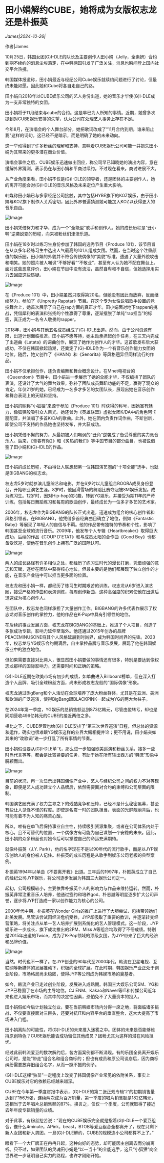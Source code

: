 # 田小娟解约CUBE，她将成为女版权志龙还是朴振英

*James|2024-10-26|*

作者|James

10月25日，韩国女团(G)I-DLE的队长及主要创作人田小娟（Jelly，全素妍）合约到期不续约的消息尘埃落定，在中韩两国引发了广泛关注，消息也瞬间登上国内社交平台热搜。

韩国媒体报道称，田小娟最近与经纪公司Cube娱乐就续约问题进行了讨论，但最终未能如愿。因此她和Cube将各自走自己的路。

田小娟自2018年以CUBE娱乐公司的艺人身份出道，她的音乐才华使(G)I-DLE成为一支非常独特的女团。

田小娟将于11月结束与cube的合约。这是早已为人所知的事情。近期，她曾多次提到对CUBE娱乐安排的失望，认为公司在处理艺人事务上存在不足。

今年8月，在演唱会的个人舞台部分，她把歌词改成了"11月合约到期。谁来阻止我"这样的词句。这已经不是暗示，而是明确了她的未来动向。

这一举动得到了许多粉丝的理解和支持，意味着CUBE娱乐公司可能一并损失田小娟为其带来的更多潜在商业价值。

演唱会事件之后，CUBE娱乐迅速做出回应，称公司早已知晓她的演出内容，意在缓解外界猜测，表示仍在与田小娟和平商讨续约。不过现在看来，商讨进展不大。

从产业角度来看，田小娟不仅是(G)I-DLE的领导者，还是团体的主要创作人，她的离开可能会对(G)I-DLE的音乐风格及未来定位产生重大影响。

韩媒称田小娟已与多家经纪公司接触，其中包括HYBE旗下的KOZ娱乐，由于田小娟与KOZ旗下制作人关系密切，因此外界普遍猜测她可能加入KOZ以获得更大的音乐自由。

![Image](https://mp.toutiao.com/mp/agw/article_material/open_image/get?code=NmNiZjYwODU4ZjJkODFjNWY5YTAwNDIyNDY0NWUwMTUsMTcyOTg3MjYwMTU3NQ==)

田小娟凭借努力和才华，成为一个“全能型”歌手和创作人。她的成长历程是“丑小鸭”逆袭蜕变的历程，向来被粉丝们津津乐道。

田小娟在18岁时以练习生身份参加了韩国的选秀节目《Produce 101》，该节目旨在从众多年轻练习生中选出人气最高的101人组成女团。然而，在当时这个注重颜值的娱乐圈，田小娟的外貌并不符合传统偶像的“美貌”标准，遭遇了大量外貌攻击和嘲笑。她的照片被人嘲讽“不够好看”“不敬业”，甚至有人认为她不配在舞台上。面对这些恶意评价，田小娟在节目中没有流泪，虽然自卑和不自信，但她选择用实力去回应这些质疑。

![Image](https://mp.toutiao.com/mp/agw/article_material/open_image/get?code=Y2YxYjdjOWEwOGZlODNjYjYxMTk1NThjNzMzODQ5ZjYsMTcyOTg3MjYwMTU3Ng==)

在《Produce 101》中，田小娟虽然只取得第20名，但她没有因此而放弃，反而继续努力，参加了《Unpretty Rapstar》节目。在这个专为女性说唱歌手设置的竞技舞台上，她首次展示了自己在rap方面的真正才华。田小娟面对地下rapper的挑战，凭借犀利的表演和张扬的个性赢得了尊重，逐渐摆脱了单纯“rap担当”的标签，真正成为一名令人敬畏的rapper。

2018年，田小娟与其他五名成员组成了(G)-IDLE出道。然而，由于公司资源有限，出道计划面临推迟。田小娟不愿等待，她主动承担起创作任务，在三天内完成了出道曲《Latata》的词曲创作，展现了她作为创作人的才华。这首歌发布后大获成功，不仅在韩国掀起热潮，还奠定了(G)-IDLE作为一个有音乐创作能力女团的地位。随后，她又创作了《HANN》和《Senorita》等风格迥异但同样流行的作品。

田小娟不仅承担创作，还负责编舞和舞台概念设计。在Mnet电视台的《Queendom》节目中，田小娟进一步展示了她的全能才华，不仅编排了团队的表演，还设计了大气的舞台效果，弥补了团队成员舞蹈功底的不足，赢得了观众的肯定。年仅21岁的她，已经成为一名多才多艺的女团队长，展现出她在音乐创作和舞台表现上的天赋和坚持。

田小娟的昵称“小狐狸”来源于参加《Produce 101》时获得的称号，因她富有魅力，像狐狸般吸引众人目光。她还曾为《英雄联盟》虚拟女团K/DA中的角色阿卡丽配音，并演唱了多首K/DA的歌曲。此外，她在团内负责作词作曲，不断创新，即使公司不支持的作品她也坚持发布，并大获成功。

田小娟凭借不懈的努力，从最初被人们嘲讽的“丑角”逆袭成了备受尊重的实力派音乐人。后来，《青春有你2》和《炙热的我们》等中国节目的部分曲目，也被说借鉴了田小娟和(G)-IDLE的作品。

![Image](https://mp.toutiao.com/mp/agw/article_material/open_image/get?code=MGE2ZWQxMWUxYTQxMTRjN2Q3NDQ3MzdmNzc4ZDQ3YTMsMTcyOTg3MjYwMTU3Ng==)

田小娟的成长历程，不由得让人联想起另一位韩国演艺圈的“十项全能”选手，也就是BIGBANG的权志龙。

权志龙5岁时就参演儿童综艺和电影，并在6岁时以儿童组合ROORA成员身份登台，开始职业演艺生涯。8岁时，他因滑雪场的舞蹈比赛夺冠被SM娱乐发掘，成为练习生。12岁时，因对Hip-hop的兴趣，转到YG娱乐，并接受为期11年的严苛训练，包括每日舞蹈练习和每周的歌曲创作，最终成长为一位多才多艺的艺术家。

2006年，权志龙作为BIGBANG的队长正式出道，迅速成为组合的核心创作者和风格引领者。在BIGBANG，他凭借多首经典曲目确立了地位，例如《Fantastic Baby》等展现了年轻人的自信与不羁。他的作品带有独特的节奏和个性，影响了韩国甚至全球的流行音乐。2009年，他发布个人专辑《Heartbreaker》取得巨大成功，后续的作品《COUP D'ETAT》和与成员太阳的合作曲《Good Boy》也都备受欢迎，使他在音乐创作上拥有广泛的国际认可。

![Image](https://mp.toutiao.com/mp/agw/article_material/open_image/get?code=YzcyOTZjODIzM2YxZDVkYzgzNmIxOWQyN2FhYmMyZWEsMTcyOTg3MjYwMTU3Ng==)

两人的成长路径有许多相似之处，都经历了练习生时代的漫长打磨，凭借顽强的意志和天赋，逐步在团队中获得核心地位，但最主要的是他们都展现了独立创作的才能，在音乐产业链中可以担当更多面的位置。

权志龙和田小娟一样，都经历了练习生时期艰苦的训练。权志龙从6岁进入演艺圈，接受严格的作曲和表演训练，每周创作新曲，这种高强度的积累使他在出道后迅速成为核心创作人。

在团队中，权志龙也同样承担了大量创作工作。BIGBANG的许多代表作展示了权志龙对音乐创作的掌控力，他的作品在K-Pop中具有引领性的地位。

在后续的事业发展方面，权志龙在BIGBANG的基础上，推进了个人项目，创造了多张成功专辑，影响力延伸至海外。他还通过2015年创办的品牌PEACEMINUSONE将其个人风格延展到时尚界，成为韩国时尚界的先锋。2023年，权志龙与YG娱乐合约期满后，自主掌控品牌与音乐发展，展现了他在韩国娱乐业中的独立地位。

但如果需要直接对比两人，很显然田小娟要做的事情还有很多，特别是要达到像权志龙那样的国际影响力，还需要时间和正确的策略。

(G)I-DLE近期在欧美市场有初步的成绩，如单曲进入Billboard榜单，但在深入打造个人品牌、吸引全球粉丝方面，尚未形成权志龙般的“国际偶像”形象。

权志龙通过BigBang和个人活动在全球培养了庞大粉丝群体，尤其是在亚洲、美洲和欧洲的广泛巡演，使得BigBang跟BLACKPINK一起成为YG的两大台柱子。

在2024年第一季度，YG娱乐的总销售额达到873亿韩元，尽管由盈转亏，却也是同期营收496亿韩元的CUBE的接近两倍之多。

相比之下，CUBE尽管也给(G)I-DLE安排了“第三次世界巡演”日程，但总体的资源和运作，确实也很难跟YG娱乐这样的业界大鳄相提并论；更不用说，田小娟突如其来的“改歌词”进一步打乱了所有事情的节奏。

田小娟假设要从(G)I-DLE单飞，那么进一步加强欧美巡演和粉丝关系，接多一些时尚代言等等，都会是比较紧要的任务，有助于她在所有输出西方的“韩流”形象中脱颖而出。

![Image](https://mp.toutiao.com/mp/agw/article_material/open_image/get?code=YTZlMzM5ZmIxNDVjMjExNDhmYzgzMjc1MzlhNGMwOGYsMTcyOTg3MjYwMTU3Ng==)

目前的状况，再一次显示出韩国偶像产业中，艺人与经纪公司之间的权力不对等现象，即便是艺人成功建立个人品牌后，依然需要面对合约的束缚和公司层面的限制。

韩国演艺圈充满了权力主导之下的残酷竞争和压榨，已经不是什么秘密黑幕，甚至有些让人见怪不怪的程度。即使是名震一时的团队担当，表面的光鲜靓丽背后，也可能有着不为人知的痛苦心酸。

所以，唯有在单飞后保持事业自主性，持续吸引资源集聚，或者在公司体系内处于核心，且不可替代的位置，一个偶像方有可能为自己谋划一个安稳的未来。因此，田小娟的众多粉丝也对她今后可以掌控自己的命运充满期待。

就像朴振英（J.Y. Park），他的名字现在不是以90年代的流行歌手，而是以JYP娱乐创始人的身份被人记住。朴振英的成长历程是从歌手到娱乐公司老板的典型案例。

朴振英1994年以单曲《不要离开我》出道。三年后的1997年，朴振英成立了自己的经纪公司JYP娱乐，将公司逐步发展为韩国三大娱乐公司之一。

起初，公司规模较小，主要依靠朴振英个人的影响力与作品来维持运转。然而，朴振英非常注重音乐人培养，他通过签约和培养god、朴志胤等明星逐步扩大公司声誉，逐步将JYP打造成一家以创作能力为核心的公司。

2000年代中期，朴振英在Wonder Girls的推广上进行了大胆尝试，包括带领她们赴美发展。尽管该尝试因经济危机受挫，JYP却吸取了重要的教训，并逐渐转变经营策略，将关注点从单一艺人培养扩展到系统化的艺人管理模式。这一阶段，JYP娱乐进一步成长，旗下成功推出的2PM、Miss A等组合均取得了不俗成绩。特别是2015年出道的Twice，成为了K-Pop领域的顶级女团，为JYP带来了巨大的经济和品牌价值。

![Image](https://mp.toutiao.com/mp/agw/article_material/open_image/get?code=NTM5YWVkNDQ2YjM1N2JmNWZjMjc5M2I2ZGI4OWY3NDMsMTcyOTg3MjYwMTU3Ng==)

当然，时代也不一样了。在JYP创业的90年代至2000年代，韩流在卫星电视、互联网等新媒体的发展推动下，积极向全球扩展。在此时期，韩国娱乐产业正处于创业阶段，市场格局尚未稳固，使得JYP等公司成为韩娱市场的奠基者。

如今，韩流产业已走过创业阶段，发展进入成熟期。韩国三大娱乐公司SM、YG和JYP已稳固了在市场的主导地位。CJ ENM、Kakao和Naver等IT和传媒公司近年来也进入娱乐市场，而其中的决定性因素，恐怕免不了大量资本的投入。

田小娟假如今后计划独立创业，要在当前韩娱市场内分得一席之地，将面临诸多挑战，不仅要直接面对三巨头，还要对抗IT和内容平台的垂直整合，这大大提高了市场进入门槛。

田小娟离队的可能性，将(G)I-DLE的未来推入迷雾之中。团体的未来是否能够维持原创特色？CUBE娱乐能否成功留住其他成员？团粉尤其为这样的潜在风险担忧。

经过此前韩流爱豆的数次解约后，各方面案例都不断涌现。有的乐团全员离开娱乐公司时，是能“带走”组合名和组合商标的；但也有成员和原公司谈崩后，因为商标纠纷需要放弃旧组合名字，从而一蹶不振的例子。

(G)I-DLE这棵“独苗”一定程度上改变了韩国偶像产业常见的依附关系，事实上CUBE娱乐对它的依赖已经越来越深。

CUBE在今年第一季度财报中表示，(G)I-DLE的第二张正规专辑'2'的初期销售量达到了156万张，连续两次成为百万销量，第一季度的唱片销售额是182亿韩元，这相当于去年唱片总销售额的87%。换言之，仅仅一个季度，公司就取得了接近去年年度专辑销量的业绩。

对于此事，有粉丝挖苦说：“现在的CUBE娱乐完全就是指着(G)I-DLE一个爱豆组合，像什么4minute，APink，beast，BTOB等爱豆组合全都离开了，现在只剩下新人女团和新人男团。一旦(G)I-DLE解约，CUBE的规模连小公司都算不上了。”

眼看下一个大厂牌正在冉冉升起，这种向好的态势，却可能因主创离去而分崩离析。只不过，如果团队的灵魂田小娟是“以一当十”的全能选手，这只“小狐狸”向全世界进一步证明自己实力的路程，也许才刚刚开始。

